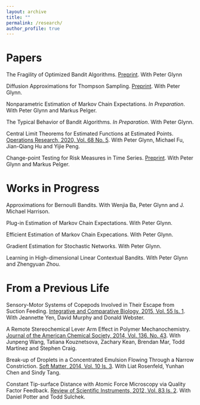 ```yaml
---
layout: archive
title: ""
permalink: /research/
author_profile: true
---
```


Papers
======
The Fragility of Optimized Bandit Algorithms. [Preprint](https://arxiv.org/abs/2109.13595). With Peter Glynn

Diffusion Approximations for Thompson Sampling. [Preprint](https://arxiv.org/abs/2105.09232). With Peter Glynn.

Nonparametric Estimation of Markov Chain Expectations. _In Preparation_. With Peter Glynn and Markus Pelger.

The Typical Behavior of Bandit Algorithms. _In Preparation_. With Peter Glynn.

Central Limit Theorems for Estimated Functions at Estimated Points. [Operations Research, 2020, Vol. 68 No. 5](https://pubsonline.informs.org/doi/10.1287/opre.2019.1922). With Peter Glynn, Michael Fu, Jian-Qiang Hu and Yijie Peng.

Change-point Testing for Risk Measures in Time Series. [Preprint](https://arxiv.org/abs/1809.02303). With Peter Glynn and Markus Pelger.

Works in Progress
======
Approximations for Bernoulli Bandits. With Wenjia Ba, Peter Glynn and J. Michael Harrison.

Plug-in Estimation of Markov Chain Expectations. With Peter Glynn.

Efficient Estimation of Markov Chain Expecations. With Peter Glynn.

Gradient Estimation for Stochastic Networks. With Peter Glynn.

Learning in High-dimensional Linear Contextual Bandits. With Peter Glynn and Zhengyuan Zhou.

From a Previous Life
======
Sensory-Motor Systems of Copepods Involved in Their Escape from Suction Feeding. [Integrative and Comparative Biology, 2015, Vol. 55 Is. 1](https://academic.oup.com/icb/article/55/1/121/617941). With Jeannette Yen, David Murphy and Donald Webster.

A Remote Stereochemical Lever Arm Effect in Polymer Mechanochemistry. [Journal of the American Chemical Society, 2014, Vol. 136. No. 43](https://pubs.acs.org/doi/abs/10.1021/ja509585g). With Junpeng Wang, Tatiana Kouznetsova, Zachary Kean, Brendan Mar, Todd Martínez and Stephen Craig.

Break-up of Droplets in a Concentrated Emulsion Flowing Through a Narrow Constriction. [Soft Matter, 2014, Vol. 10 Is. 3](https://pubs.rsc.org/en/content/articlelanding/2014/sm/c3sm51843d). With Liat Rosenfeld, Yunhan Chen and Sindy Tang.

Constant Tip-surface Distance with Atomic Force Microscopy via Quality Factor Feedback. [Review of Scientific Instruments, 2012, Vol. 83 Is. 2](https://aip.scitation.org/doi/abs/10.1063/1.3683236). With Daniel Potter and Todd Sulchek.












